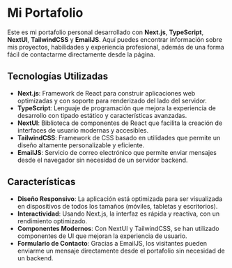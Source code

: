 # Mi Portafolio

Este es mi portafolio personal desarrollado con **Next.js**, **TypeScript**, **NextUI**, **TailwindCSS** y **EmailJS**. Aquí puedes encontrar información sobre mis proyectos, habilidades y experiencia profesional, además de una forma fácil de contactarme directamente desde la página.

## Tecnologías Utilizadas

- **Next.js**: Framework de React para construir aplicaciones web optimizadas y con soporte para renderizado del lado del servidor.
- **TypeScript**: Lenguaje de programación que mejora la experiencia de desarrollo con tipado estático y características avanzadas.
- **NextUI**: Biblioteca de componentes de React que facilita la creación de interfaces de usuario modernas y accesibles.
- **TailwindCSS**: Framework de CSS basado en utilidades que permite un diseño altamente personalizable y eficiente.
- **EmailJS**: Servicio de correo electrónico que permite enviar mensajes desde el navegador sin necesidad de un servidor backend.

## Características

- **Diseño Responsivo**: La aplicación está optimizada para ser visualizada en dispositivos de todos los tamaños (móviles, tabletas y escritorios).
- **Interactividad**: Usando Next.js, la interfaz es rápida y reactiva, con un rendimiento optimizado.
- **Componentes Modernos**: Con NextUI y TailwindCSS, se han utilizado componentes de UI que mejoran la experiencia de usuario.
- **Formulario de Contacto**: Gracias a EmailJS, los visitantes pueden enviarme un mensaje directamente desde el portafolio sin necesidad de un backend.